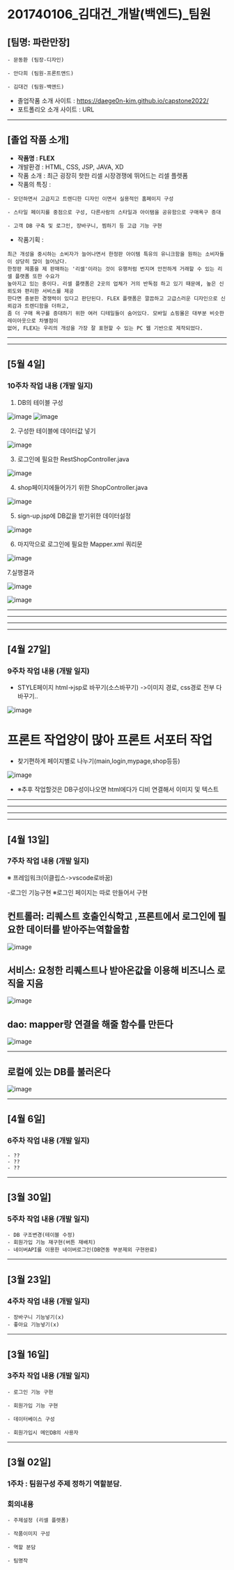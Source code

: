 # 201740106_김대건_개발(백엔드)_팀원
## [팀명: 파란만장]  

```
- 문동환 (팀장-디자인)  

- 안다희 (팀원-프론트앤드) 
 
- 김대건 (팀원-백앤드)
```
- 졸업작품 소개 사이트 : https://daege0n-kim.github.io/capstone2022/
- 포트폴리오 소개 사이트 : URL
---
## [졸업 작품 소개]
- __작품명 : FLEX__
- 개발환경 : HTML, CSS, JSP, JAVA, XD
- 작품 소개 : 최근 굉장히 핫한 리셀 시장경쟁에 뛰어드는 리셀 플렛폼
- 작품의 특징 : 
```
- 모던하면서 고급지고 트렌디한 디자인 이면서 실용적인 홈페이지 구성

- 스타일 페이지를 중점으로 구성, 다른사람의 스타일과 아이탬을 공유함으로 구매욕구 증대

- 고객 DB 구축 및 로그인, 장바구니, 찜하기 등 고급 기능 구현
```
- 작품기획 :  
```
최근 개성을 중시하는 소비자가 늘어나면서 한정판 아이템 특유의 유니크함을 원하는 소비자들이 상당히 많이 늘어났다.
한정판 제품을 제 판매하는 '리셀'이라는 것이 유행처럼 번지며 안전하게 거래할 수 있는 리셀 플랫폼 또한 수요가 
높아지고 있는 중이다. 리셀 플랫폼은 2곳의 업체가 거의 반독점 하고 있기 때문에, 높은 신뢰도와 편리한 서비스를 제공
한다면 충분한 경쟁력이 있다고 판단된다. FLEX 플랫폼은 깔끔하고 고급스러운 디자인으로 신뢰감과 트렌디함을 더하고, 
좀 더 구매 욕구를 증대하기 위한 여러 디테일들이 숨어있다. 모바일 쇼핑몰은 대부분 비슷한 레이아웃으로 차별점이
없어, FLEX는 우리의 개성을 가장 잘 표현할 수 있는 PC 웹 기반으로 제작되었다.
```


---  
---

## [5월 4일]
### 10주차 작업 내용 (개발 일지)




1. DB의 테이블 구성

![image](https://user-images.githubusercontent.com/70187585/167254007-c9e1d613-a8cc-4c39-8a07-f8043e038086.png)
![image](https://user-images.githubusercontent.com/70187585/167254042-750665bd-e1cd-4fc4-b667-c5893e75a80e.png)



2. 구성한 테이블에 데이터값 넣기

![image](https://user-images.githubusercontent.com/70187585/167254101-d714be99-6ccd-47b7-a76f-59bf766ffd74.png)


3. 로그인에 필요한 RestShopController.java

![image](https://user-images.githubusercontent.com/70187585/167254329-587a1af1-9b96-4556-8600-d6802ee671b5.png)


4. shop페이지에들어가기 위한 ShopController.java

![image](https://user-images.githubusercontent.com/70187585/167254358-5d5d154a-11d0-4280-a8ec-b5ffe648198e.png)

5. sign-up.jsp에 DB값을 받기위한 데이터설정

![image](https://user-images.githubusercontent.com/70187585/167254431-a3c06b61-8037-4504-8c9c-ffb6d715ff91.png)

6. 마지막으로 로그인에 필요한 Mapper.xml 쿼리문

![image](https://user-images.githubusercontent.com/70187585/167254474-ab2eee92-caea-43f1-92fd-58cc145b6a7a.png)


7.실행결과

![image](https://user-images.githubusercontent.com/70187585/167254643-d15ded22-d98a-48e2-a1c0-8e89094f481d.png)




![image](https://user-images.githubusercontent.com/70187585/167254654-07d87b07-e43c-4d18-8bae-7c45f67a8c27.png)




---  
---






---  
---

## [4월 27일]
### 9주차 작업 내용 (개발 일지)




- STYLE페이지 html->jsp로 바꾸기(소스바꾸기)
     ->이미지 경로, css경로 전부 다 바꾸기..

![image](https://user-images.githubusercontent.com/70187585/166222996-6523ba6c-fc7d-42f0-b489-2b1ff7ccec33.png)



# 프론트 작업양이 많아 프론트 서포터 작업 


- 찾기편하게 페이지별로 나누기(main,login,mypage,shop등등)

![image](https://user-images.githubusercontent.com/70187585/166223145-d5ac3f75-68ab-484b-9604-b6ab15792b75.png)

- ※추후 작업할것은 DB구성이나오면 html에다가 디비 연결해서 이미지 및 텍스트 


---  
---





---  
---
## [4월 13일]
### 7주차 작업 내용 (개발 일지)

※ 프레임워크(이클립스->vscode로바꿈)

-로그인 기능구현
※로그인 페이지는 따로 만들어서 구현

## 컨트롤러: 리퀘스트 호출인식학고 ,프론트에서 로그인에 필요한 데이터를 받아주는역할을함
![image](https://user-images.githubusercontent.com/70187585/163704433-1139163b-6712-486f-b622-e89f7cdfa357.png)





## 서비스: 요청한 리퀘스트나 받아온값을 이용해 비즈니스 로직을 지음
![image](https://user-images.githubusercontent.com/70187585/163704521-79a4dc9d-6533-44b9-a711-39a7b533d7eb.png)






## dao: mapper랑 연결을 해줄 함수를 만든다
![image](https://user-images.githubusercontent.com/70187585/163704582-bd80f9df-daac-4fa7-90c3-801ae9c72870.png)






---
## 로컬에 있는 DB를 불러온다
![image](https://user-images.githubusercontent.com/70187585/163704600-4a04a438-5bd4-4579-a3c3-96f81d820202.png)

---


## [4월 6일]
### 6주차 작업 내용 (개발 일지)
```
- ??
- ??
- ??
```
---



## [3월 30일]
### 5주차 작업 내용 (개발 일지)
```
- DB 구조변경(테이블 수정)
- 회원가입 기능 재구현(버튼 재배치)
- 네이버API를 이용한 네이버로그인(DB연동 부분제외 구현완료)
```
---

## [3월 23일]
### 4주차 작업 내용 (개발 일지)
```
- 장바구니 기능넣기(x)
- 좋아요 기능넣기(x)
```
---
## [3월 16일]  
### 3주차 작업 내용 (개발 일지)
```
- 로그인 기능 구현

- 회원가입 기능 구현

- 데이터베이스 구성

- 회원가입시 메인DB의 사용자 
```
---
## [3월 02일]  
### 1주차 : 팀원구성 주제 정하기 역할분담.  
### 회의내용  
```
- 주제설정 (리셀 플렛폼)

- 작품이미지 구성

- 역할 분담

- 팀명작
```
